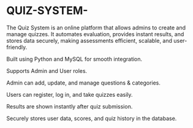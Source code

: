 # QUIZ-SYSTEM-
The Quiz System is an online platform that allows admins to create and manage quizzes. It automates evaluation, provides instant results, and stores data securely, making assessments efficient, scalable, and user-friendly.

Built using Python and MySQL for smooth integration.

Supports Admin and User roles.

Admin can add, update, and manage questions & categories.

Users can register, log in, and take quizzes easily.

Results are shown instantly after quiz submission.

Securely stores user data, scores, and quiz history in the database.
